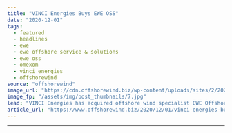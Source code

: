 ```yaml
---
title: "VINCI Energies Buys EWE OSS"
date: "2020-12-01"
tags: 
  - featured
  - headlines
  - ewe
  - ewe offshore service & solutions
  - ewe oss
  - omexom
  - vinci energies
  - offshorewind
source: "offshorewind"
image_url: "https://cdn.offshorewind.biz/wp-content/uploads/sites/2/2020/12/01103002/VINCI-Energies-Buys-EWE-OSS.jpg"
image_fp: "/assets/img/post_thumbnails/7.jpg"
lead: "VINCI Energies has acquired offshore wind specialist EWE Offshore Service &#38; Solutions GmbH from"
article_url: "https://www.offshorewind.biz/2020/12/01/vinci-energies-buys-ewe-oss/"
---
```


---
